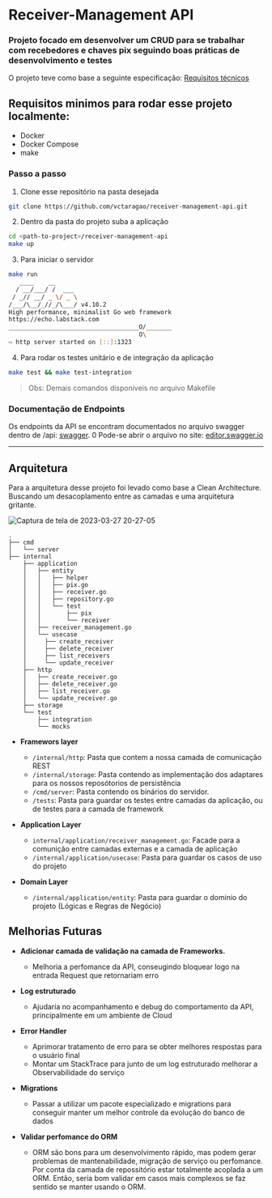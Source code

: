 # Receiver-Management API

### Projeto focado em desenvolver um CRUD para se trabalhar com recebedores e chaves pix seguindo boas práticas de desenvolvimento e testes

O projeto teve como base a seguinte especificação: [Requisitos técnicos](https://docs.google.com/document/d/1XyjrQZgWG_m42OK6YR6MIm5MXY5INvSNWxEuFyexaaw/edit?usp=sharing)

## Requisitos minimos para rodar esse projeto localmente:

- Docker
- Docker Compose
- make

### Passo a passo

1. Clone esse repositório na pasta desejada

```bash
git clone https://github.com/vctaragao/receiver-management-api.git
```

2. Dentro da pasta do projeto suba a aplicação

```bash
cd <path-to-project>/receiver-management-api
make up
```

3. Para iniciar o servidor

```bash
make run
   ____    __
  / __/___/ /  ___
 / _// __/ _ \/ _ \
/___/\__/_//_/\___/ v4.10.2
High performance, minimalist Go web framework
https://echo.labstack.com
____________________________________O/_______
                                    O\
⇨ http server started on [::]:1323
```

4. Para rodar os testes unitário e de integração da aplicação

```bash
make test && make test-integration
```

> Obs: Demais comandos disponiveis no arquivo Makefile

### Documentação de Endpoints

Os endpoints da API se encontram documentados no arquivo swagger dentro de /api: [swagger](https://github.com/vctaragao/receiver-management-api/blob/main/api/swagger.yaml).
0
Pode-se abrir o arquivo no site: [editor.swagger.io](https://editor.swagger.io/)

---

## Arquitetura

Para a arquitetura desse projeto foi levado como base a Clean Architecture. Buscando um desacoplamento entre as camadas e
uma arquitetura gritante.

![Captura de tela de 2023-03-27 20-27-05](https://user-images.githubusercontent.com/26884793/228092690-92990a92-1fd1-4151-8ae8-ed50871a105a.png)

```
.
├── cmd
│   └── server
├── internal
    ├── application
    │   ├── entity
    │   │   ├── helper
    │   │   ├── pix.go
    │   │   ├── receiver.go
    │   │   ├── repository.go
    │   │   └── test
    │   │       ├── pix
    │   │       └── receiver
    │   ├── receiver_management.go
    │   └── usecase
    │     ├── create_receiver
    │     ├── delete_receiver
    │     ├── list_receivers
    │     └── update_receiver
    ├── http
    │   ├── create_receiver.go
    │   ├── delete_receiver.go
    │   ├── list_receiver.go
    │   └── update_receiver.go
    ├── storage
    └── test
        ├── integration
        └── mocks
```

- **Framewors layer**

  - `/internal/http`: Pasta que contem a nossa camada de comunicação REST
  - `/internal/storage`: Pasta contendo as implementação dos adaptares para os nossos reposótorios de persistência
  - `/cmd/server`: Pasta contendo os binários do servidor.
  - `/tests`: Pasta para guardar os testes entre camadas da aplicação, ou de testes para a camada de framework

- **Application Layer**

  - `internal/application/receiver_management.go`: Facade para a comunição entre camadas externas e a camada de aplicação
  - `/internal/application/usecase`: Pasta para guardar os casos de uso do projeto

- **Domain Layer**
  - `/internal/application/entity`: Pasta para guardar o dominio do projeto (Lógicas e Regras de Negócio)

## Melhorias Futuras

- **Adicionar camada de validação na camada de Frameworks.**

  - Melhoria a perfomance da API, conseugindo bloquear logo na entrada Request que retornariam erro

- **Log estruturado**

  - Ajudaria no acompanhamento e debug do comportamento da API, principalmente em um ambiente de Cloud

- **Error Handler**

  - Aprimorar tratamento de erro para se obter melhores respostas para o usuário final
  - Montar um StackTrace para junto de um log estruturado melhorar a Observabilidade do serviço

- **Migrations**
  - Passar a utilizar um pacote especializado e migrations para conseguir manter um melhor controle da evolução do banco de dados
- **Validar perfomance do ORM**
  - ORM são bons para um desenvolvimento rápido, mas podem gerar problemas de mantenabilidade, migração de serviço ou perfomance.
    Por conta da camada de repossitório estar totalmente acoplada a um ORM. Então, seria bom validar em casos mais complexos se
    faz sentido se manter usando o ORM.
